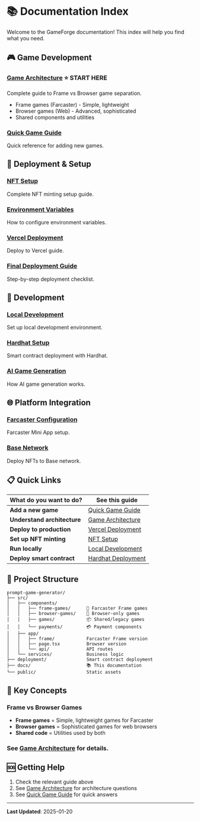 # 📚 Documentation Index

Welcome to the GameForge documentation! This index will help you find what you need.

## 🎮 Game Development

### **[Game Architecture](./GAME_ARCHITECTURE.md)** ⭐ **START HERE**
Complete guide to Frame vs Browser game separation.
- Frame games (Farcaster) - Simple, lightweight
- Browser games (Web) - Advanced, sophisticated
- Shared components and utilities

### **[Quick Game Guide](./QUICK_GAME_GUIDE.md)** 
Quick reference for adding new games.

## 🚀 Deployment & Setup

### **[NFT Setup](./NFT_SETUP_README.md)**
Complete NFT minting setup guide.

### **[Environment Variables](./ENV_SETUP_README.md)**
How to configure environment variables.

### **[Vercel Deployment](./VERCEL_DEPLOYMENT.md)**
Deploy to Vercel guide.

### **[Final Deployment Guide](./FINAL_DEPLOYMENT_GUIDE.md)**
Step-by-step deployment checklist.

## 🔧 Development

### **[Local Development](./LOCAL_DEVELOPMENT_GUIDE.md)**
Set up local development environment.

### **[Hardhat Setup](./HARDHAT_DEPLOYMENT.md)**
Smart contract deployment with Hardhat.

### **[AI Game Generation](./AI_GAME_GENERATION_README.md)**
How AI game generation works.

## 🌐 Platform Integration

### **[Farcaster Configuration](./FARCASTER_CONFIG_README.md)**
Farcaster Mini App setup.

### **[Base Network](./BASE_DEPLOYMENT_GUIDE.md)**
Deploy NFTs to Base network.

## 📋 Quick Links

| What do you want to do? | See this guide |
|---|---|
| **Add a new game** | [Quick Game Guide](./QUICK_GAME_GUIDE.md) |
| **Understand architecture** | [Game Architecture](./GAME_ARCHITECTURE.md) |
| **Deploy to production** | [Vercel Deployment](./VERCEL_DEPLOYMENT.md) |
| **Set up NFT minting** | [NFT Setup](./NFT_SETUP_README.md) |
| **Run locally** | [Local Development](./LOCAL_DEVELOPMENT_GUIDE.md) |
| **Deploy smart contract** | [Hardhat Deployment](./HARDHAT_DEPLOYMENT.md) |

## 📁 Project Structure

```
prompt-game-generator/
├── src/
│   ├── components/
│   │   ├── frame-games/      🎯 Farcaster Frame games
│   │   ├── browser-games/    🚀 Browser-only games
│   │   ├── games/            📦 Shared/legacy games
│   │   └── payments/         💳 Payment components
│   ├── app/
│   │   ├── frame/            Farcaster Frame version
│   │   ├── page.tsx          Browser version
│   │   └── api/              API routes
│   └── services/             Business logic
├── deployment/               Smart contract deployment
├── docs/                     📚 This documentation
└── public/                   Static assets
```

## 🎯 Key Concepts

### Frame vs Browser Games
- **Frame games** = Simple, lightweight games for Farcaster
- **Browser games** = Sophisticated games for web browsers
- **Shared code** = Utilities used by both

### See [Game Architecture](./GAME_ARCHITECTURE.md) for details.

## 🆘 Getting Help

1. Check the relevant guide above
2. See [Game Architecture](./GAME_ARCHITECTURE.md) for architecture questions
3. See [Quick Game Guide](./QUICK_GAME_GUIDE.md) for quick answers

---

**Last Updated**: 2025-01-20
